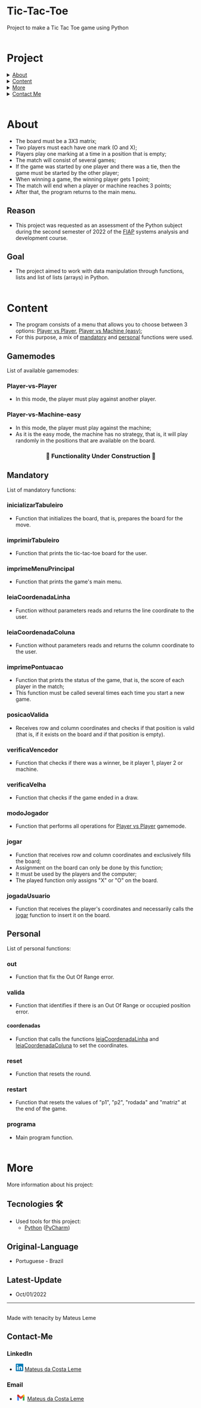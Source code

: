 
# Tic-Tac-Toe
Project to make a Tic Tac Toe game using Python
<br><br>

# Project

<details>
<summary><a href="#About">About</a></summary>

* [Reason](#Reason)
* [Goal](#Goal)
</details>

<details>
<summary><a href="#Content">Content</a></summary>

* <details>
    <summary><a href="#Gamemodes">Gamemodes</a></summary>

    * [Player vs Player](#Player-vs-Player)
    * [Player vs Machine (easy)](#Player-vs-Machine-easy)

* <details>
    <summary><a href="#Mandatory">Mandatory</a></summary>

    * [inicializarTabuleiro](#inicializarTabuleiro)
    * [imprimirTabuleiro](#imprimirTabuleiro)
    * [imprimeMenuPrincipal](#imprimeMenuPrincipal)
    * [leiaCoordenadaLinha](#leiaCoordenadaLinha)
    * [leiaCoordenadaColuna](#leiaCoordenadaColuna)
    * [imprimePontuacao](#imprimePontuacao)
    * [posicaoValida](#posicaoValida)
    * [verificaVencedor](#verificaVencedor)
    * [verificaVelha](#verificaVelha)
    * [modoJogador](#modoJogador)
    * [jogar](#jogar)
    * [jogadaUsuario](#jogadaUsuario)  

* <details>
    <summary><a href="#Personal">Personal</a></summary>

    * [out](#out)
    * [valida](#valida)
    * [coordenadas](#coordenadas)
    * [reset](#reset)
    * [restart](#restart)
    * [programa](#programa)
    

</details>
</details>

<details>
<summary><a href="#More">More</a></summary>

* [Tecnologies](#Tecnologies)
* [Original Language](#Original-Language)
* [Latest Update](#Latest-Update) 
</details>

<details>
<summary><a href="#Contact-Me">Contact Me</a></summary>

* [LinkedIn](#LinkedIn)
* [Email](#Email)
</details>
<br>

# About
* The board must be a 3X3 matrix;
* Two players must each have one mark (O and X);
* Players play one marking at a time in a position that is empty;
* The match will consist of several games;
* If the game was started by one player and there was a tie, then the game must be started by the other player;
* When winning a game, the winning player gets 1 point;
* The match will end when a player or machine reaches 3 points;
* After that, the program returns to the main menu.

## Reason
* This project was requested as an assessment of the Python subject during the second semester of 2022 of the [FIAP](https://www.fiap.com.br/?msclkid=21318f39943217618b84ec01f5bc0435) systems analysis and development course.
## Goal
* The project aimed to work with data manipulation through functions, lists and list of lists (arrays) in Python.
<br><br>

# Content
* The program consists of a menu that allows you to choose between 3 options: [Player vs Player](#Player-vs-Player), [Player vs Machine (easy)](#Player-vs-Machine-easy);
* For this purpose, a mix of [mandatory](#Mandatory) and [personal](#Personal) functions were used.

## Gamemodes
List of available gamemodes:
### Player-vs-Player
* In this mode, the player must play against another player.
### Player-vs-Machine-easy
* In this mode, the player must play against the machine;
* As it is the easy mode, the machine has no strategy, that is, it will play randomly in the positions that are available on the board.
<h3 align="center">🚧 Functionality Under Construction 🚧</h3>

## Mandatory
List of mandatory functions:
### inicializarTabuleiro
* Function that initializes the board, that is, prepares the board for the move.
### imprimirTabuleiro
* Function that prints the tic-tac-toe board for the user.
### imprimeMenuPrincipal
* Function that prints the game's main menu.
### leiaCoordenadaLinha
* Function without parameters reads and returns the line coordinate to the user.
### leiaCoordenadaColuna
* Function without parameters reads and returns the column coordinate to the user.
### imprimePontuacao
* Function that prints the status of the game, that is, the score of each player in the match;
* This function must be called several times each time you start a new game.
### posicaoValida
* Receives row and column coordinates and checks if that position is valid (that is, if it exists on the board and if that position is empty).
### verificaVencedor
* Function that checks if there was a winner, be it player 1, player 2 or machine.
### verificaVelha
* Function that checks if the game ended in a draw.
### modoJogador
* Function that performs all operations for [Player vs Player](#Player-vs-Player) gamemode.
### jogar
* Function that receives row and column coordinates and exclusively fills the board;
* Assignment on the board can only be done by this function;
* It must be used by the players and the computer;
* The played function only assigns "X" or "O" on the board.
### jogadaUsuario
* Function that receives the player's coordinates and necessarily calls the [jogar](#jogar) function to insert it on the board.
## Personal
List of personal functions:
### out
* Function that fix the Out Of Range error.
### valida
* Function that identifies if there is an Out Of Range or occupied position error.
#### coordenadas
* Function that calls the functions [leiaCoordenadaLinha](#leiaCoordenadaLinha) and [leiaCoordenadaColuna](#leiaCoordenadaColuna) to set the coordinates.
### reset
* Function that resets the round.
### restart
* Function that resets the values of "p1", "p2", "rodada" and "matriz" at the end of the game.
### programa
* Main program function.
<br><br>

# More
More information about his project:
## Tecnologies 🛠️
* Used tools for this project:
    - [Python](https://www.python.org/) ([PyCharm](https://www.jetbrains.com/pycharm/))

## Original-Language
* Portuguese - Brazil
## Latest-Update
* Oct/01/2022
---
<br>Made with tenacity by Mateus Leme

## Contact-Me

### LinkedIn
* <img alt="LinkedIn" title="linkedIn" src="./github/img/linkedin.png" width="20vw" height="20vh"> <a href="https://www.linkedin.com/in/mateus-da-costa-leme-35a5ab235/">Mateus da Costa Leme</a>

### Email
* <img alt="Gmail" title="gmail" src="./github/img/gmail.png" width="27vw" height="17vh"> <a href="mateusdacostaleme@gmail.com">Mateus da Costa Leme</a>

<!--<h4 align="center">
        🚧 READ.ME Under construction 🚧
    </h4>-->
